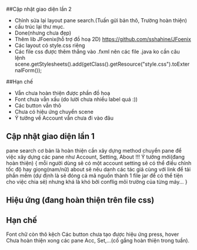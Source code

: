 ##Cập nhật giao diện lần 2
* Chỉnh sửa lại layout pane search.(Tuấn gửi bản thô, Trường hoàn thiện)
* cấu trúc lại thư mục.
* Done(nhưng chưa đẹp)
* Thêm lib JFoenix(hỗ trợ đồ hoạ 2D) https://github.com/sshahine/JFoenix
* Các layout có style.css riêng
* Các file css được thêm thẳng vào .fxml nên các file .java ko cần câu lệnh scene.getStylesheets().add(getClass().getResource("style.css").toExternalForm());

##Hạn chế
* Vẫn chưa hoàn thiện được phần đồ hoạ
* Font chưa vẫn xấu (do lười chưa nhiều label quá :))
* Các button vẫn thô
* Chưa có hiệu ứng chuyển scene
* Ý tưởng về Account vẫn chưa đi vào đâu

## Cập nhật giao diện lần 1
pane search cơ bản là hoàn thiện
cần xây dựng method chuyển pane để việc xây dựng các pane như Account, Setting, About
!!! Ý tưởng mới(đang hoàn thiện)
{
mỗi người dùng sẽ có một account
setting sẽ có thể điều chỉnh tốc độ hay giọng(nam/nữ)
about sẽ nêu danh các tác giả cùng với link để tải phần mềm
(dự định là sẽ đóng cả mã nguồn thành 1 file jar để có thể tiện cho việc chia sẻ)
nhưng khá là khó bởi conflig môi trường của từng máy...
}
## Hiệu ứng (đang hoàn thiện trên file css)
## Hạn chế
Font chữ còn thô kệch
Các button chưa tạo được hiệu ứng press, hover
Chưa hoàn thiện xong các pane Acc, Set,...(cố gắng hoàn thiện trong tuần).

